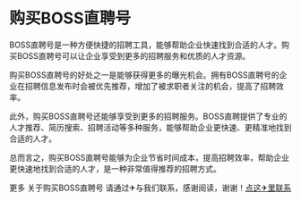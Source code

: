# 购买BOSS直聘号

BOSS直聘号是一种方便快捷的招聘工具，能够帮助企业快速找到合适的人才。购买BOSS直聘号可以让企业享受到更多的招聘服务和优质的人才资源。

购买BOSS直聘号的好处之一是能够获得更多的曝光机会。拥有BOSS直聘号的企业在招聘信息发布时会被优先推荐，增加了被求职者关注的机会，提高了招聘效率。

此外，购买BOSS直聘号还能够享受到更多的招聘服务。BOSS直聘提供了专业的人才推荐、简历搜索、招聘活动等多种服务，能够帮助企业更快速、更精准地找到合适的人才。

总而言之，购买BOSS直聘号能够为企业节省时间成本，提高招聘效率，帮助企业更快速地找到合适的人才，是一种非常值得推荐的招聘方式。

更多 关于购买BOSS直聘号 请通过✈与我们联系，感谢阅读，谢谢！[点这✈里联系](https://acc.k02.cc)